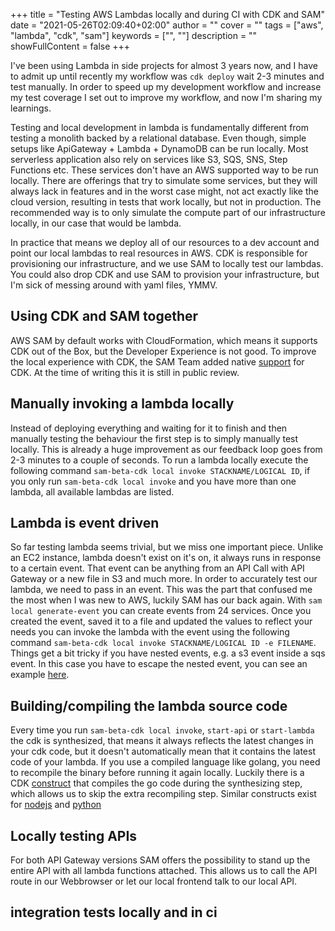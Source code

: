 +++
title = "Testing AWS Lambdas locally and during CI with CDK and SAM"
date = "2021-05-26T02:09:40+02:00"
author = ""
cover = ""
tags = ["aws", "lambda", "cdk", "sam"]
keywords = ["", ""]
description = ""
showFullContent = false
+++

I've been using Lambda in side projects for almost 3 years now, and I have to admit up until
recently my workflow was `cdk deploy` wait 2-3 minutes and test manually. In order to speed up
my development workflow and increase my test coverage I set out to improve my workflow, and
now I'm sharing my learnings.

Testing and local development in lambda is fundamentally different from testing a monolith backed
by a relational database. Even though, simple setups like ApiGateway + Lambda + DynamoDB can be
run locally. Most serverless application also rely on services like S3, SQS, SNS, Step Functions 
etc. These services don't have an AWS supported way to be run locally. There are offerings
that try to simulate some services, but they will always lack in features and in the worst
case might, not act exactly like the cloud version, resulting in tests that work locally, but not
in production. The recommended way is to only simulate the compute part of our infrastructure 
locally, in our case that would be lambda. 

In practice that means we deploy all of our resources to a dev account and point our local
lambdas to real resources in AWS. CDK is responsible for provisioning our infrastructure, and we
use SAM to locally test our lambdas. You could also drop CDK and use SAM to provision your 
infrastructure, but I'm sick of messing around with yaml files, YMMV.

## Using CDK and SAM together

AWS SAM by default works with CloudFormation, which means it supports CDK out of the Box, 
but the Developer Experience is not good. To improve the local experience with CDK, the SAM
Team added native 
[support](https://docs.aws.amazon.com/serverless-application-model/latest/developerguide/serverless-cdk.html) 
for CDK. At the time of writing this it is still in public review.

## Manually invoking a lambda locally

Instead of deploying everything and waiting for it to finish and then manually testing the behaviour
the first step is to simply manually test locally. This is already a huge improvement as our feedback
loop goes from 2-3 minutes to a couple of seconds. To run a lambda locally execute the following command
`sam-beta-cdk local invoke STACKNAME/LOGICAL ID`, if you only run `sam-beta-cdk local invoke` and you have
more than one lambda, all available lambdas are listed.

## Lambda is event driven

So far testing lambda seems trivial, but we miss one important piece. Unlike an EC2 instance, lambda doesn't
exist on it's on, it always runs in response to a certain event. That event can be anything from an API Call
with API Gateway or a new file in S3 and much more. In order to accurately test our lambda, we need to pass
in an event. This was the part that confused me the most when I was new to AWS, luckily SAM has our back
again. With `sam local generate-event` you can create events from 24 services. Once you created the event,
saved it to a file and updated the values to reflect your needs you can invoke the lambda with the event
using the following command `sam-beta-cdk local invoke STACKNAME/LOGICAL ID -e FILENAME`. Things get a bit
tricky if you have nested events, e.g. a s3 event inside a sqs event. In this case you have to escape the
nested event, you can see an example 
[here](https://github.com/jonny-rimek/wowmate/blob/b28ec987940712ac626b9139e3803a42fdf35bf2/services/test/upload-integration-test/insertKeysToDynamodbEvent.json).

## Building/compiling the lambda source code

Every time you run `sam-beta-cdk local invoke`, `start-api` or `start-lambda` the cdk is synthesized, that 
means it always reflects the latest changes in your cdk code, but it doesn't automatically mean that it contains
the latest code of your lambda. If you use a compiled language like golang, you need to recompile the binary before
running it again locally. Luckily there is a CDK [construct](https://docs.aws.amazon.com/cdk/api/latest/docs/aws-lambda-go-readme.html) 
that compiles the go code during the synthesizing step, which allows us to skip the extra recompiling step.
Similar constructs exist for [nodejs](https://docs.aws.amazon.com/cdk/api/latest/docs/aws-lambda-nodejs-readme.html) 
and [python](https://docs.aws.amazon.com/cdk/api/latest/docs/aws-lambda-python-readme.html)

## Locally testing APIs

For both API Gateway versions SAM offers the possibility to stand up the entire API with all lambda functions attached.
This allows us to call the API route in our Webbrowser or let our local frontend talk to our local API.



## integration tests locally and in ci